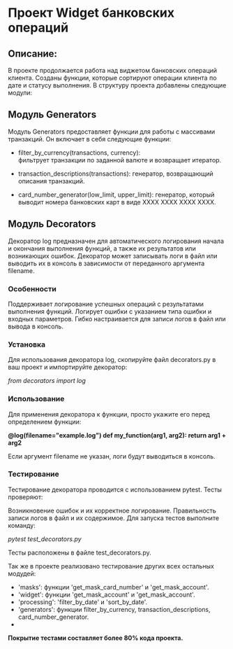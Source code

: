 # Проект **Widget банковских операций**

## Описание:

В проекте продолжается работа над виджетом банковских операций клиента.
Созданы функции, которые сортируют операции клиента по дате и статусу выполнения.
В структуру проекта добавлены следующие модули:

## Модуль Generators

Модуль Generators предоставляет функции для работы с массивами транзакций. 
Он включает в себя следующие функции:

- filter_by_currency(transactions, currency):  
фильтрует транзакции по заданной валюте и возвращает итератор.

- transaction_descriptions(transactions):
генератор, возвращающий описания транзакций.

- card_number_generator(low_limit, upper_limit):
генератор, который выводит номера банковских карт в виде ХХХХ ХХХХ ХХХХ ХХХХ.

## Модуль Decorators
Декоратор log предназначен для автоматического логирования начала и окончания выполнения функций, а также их результатов или возникающих ошибок. Декоратор может записывать логи в файл или выводить их в консоль в зависимости от переданного аргумента filename.

### Особенности
Поддерживает логирование успешных операций с результатами выполнения функций.
Логирует ошибки с указанием типа ошибки и входных параметров.
Гибко настраивается для записи логов в файл или вывода в консоль.
### Установка
Для использования декоратора log, скопируйте файл decorators.py в ваш проект и импортируйте декоратор:

*from decorators import log*

### Использование
Для применения декоратора к функции, просто укажите его перед определением функции:


**@log(filename="example.log")
def my_function(arg1, arg2):
    return arg1 + arg2**

Если аргумент filename не указан, логи будут выводиться в консоль.

### Тестирование
Тестирование декоратора проводится с использованием pytest. Тесты проверяют:


Возникновение ошибок и их корректное логирование.
Правильность записи логов в файл и их содержимое.
Для запуска тестов выполните команду:

*pytest test_decorators.py*

Тесты расположены в файле test_decorators.py.


Так же в проекте реализовано тестирование других всех остальных модудей:

- 'masks': функции 'get_mask_card_number' и 'get_mask_account'.
- 'widget': функции 'get_mask_account' и 'get_mask_account'.
- 'processing': 'filter_by_date' и 'sort_by_date'.
- 'generators': функции filter_by_currency, transaction_descriptions, card_number_generator.
- 
**Покрытие тестами составляет более 80% кода проекта.**
